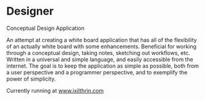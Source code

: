 Designer
========

Conceptual Design Application

An attempt at creating a white board application that has all of the flexibility of an actually white board
with some enhancements.  Beneficial for working through a conceptual design, taking notes, sketching out
workflows, etc.  Written in a universal and simple language, and easily accessible from the internet.
The goal is to keep the application as simple as possible, both from a user perspective and a programmer
perspective, and to exemplify the power of simplicity.

Currently running at www.ixilthrin.com
